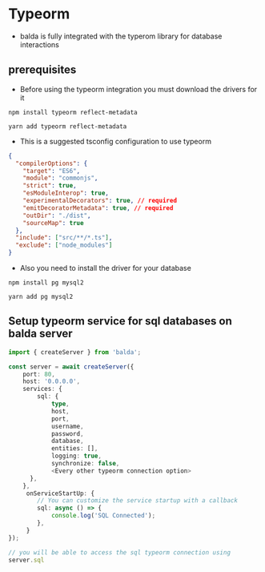 # Typeorm

- balda is fully integrated with the typerom library for database interactions

## prerequisites
- Before using the typeorm integration you must download the drivers for it

```shell
npm install typeorm reflect-metadata

yarn add typeorm reflect-metadata
```

- This is a suggested tsconfig configuration to use typeorm
```json
{
  "compilerOptions": {
    "target": "ES6",
    "module": "commonjs",
    "strict": true,
    "esModuleInterop": true,
    "experimentalDecorators": true, // required
    "emitDecoratorMetadata": true, // required
    "outDir": "./dist",
    "sourceMap": true
  },
  "include": ["src/**/*.ts"],
  "exclude": ["node_modules"]
}
```

- Also you need to install the driver for your database

```shell
npm install pg mysql2

yarn add pg mysql2
```

## Setup typeorm service for sql databases on balda server

```typescript
import { createServer } from 'balda';

const server = await createServer({
    port: 80,
    host: '0.0.0.0',
    services: {
        sql: {
            type,
            host,
            port,
            username,
            password,
            database,
            entities: [],
            logging: true,
            synchronize: false,
            <Every other typeorm connection option>
      },
    },
     onServiceStartUp: {
        // You can customize the service startup with a callback 
        sql: async () => {
            console.log('SQL Connected');
        },
     }
});

// you will be able to access the sql typeorm connection using
server.sql
```
